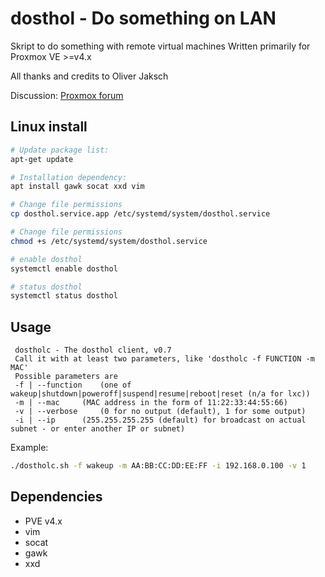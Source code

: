 # dosthol - Do something on LAN

Skript to do something with remote virtual machines
Written primarily for Proxmox VE >=v4.x

All thanks and credits to Oliver Jaksch

Discussion: [Proxmox forum](https://forum.proxmox.com/threads/update-wake-and-other-on-lan-for-vms-v0-3.26381/)

## Linux install

```sh
# Update package list:
apt-get update

# Installation dependency:
apt install gawk socat xxd vim

# Change file permissions
cp dosthol.service.app /etc/systemd/system/dosthol.service

# Change file permissions
chmod +s /etc/systemd/system/dosthol.service

# enable dosthol
systemctl enable dosthol

# status dosthol
systemctl status dosthol
```
## Usage

```
 dostholc - The dosthol client, v0.7
 Call it with at least two parameters, like 'dostholc -f FUNCTION -m MAC'
 Possible parameters are
 -f | --function	(one of wakeup|shutdown|poweroff|suspend|resume|reboot|reset (n/a for lxc))
 -m | --mac		(MAC address in the form of 11:22:33:44:55:66)
 -v | --verbose		(0 for no output (default), 1 for some output)
 -i | --ip		(255.255.255.255 (default) for broadcast on actual subnet - or enter another IP or subnet)
```
Example:
```sh
./dostholc.sh -f wakeup -m AA:BB:CC:DD:EE:FF -i 192.168.0.100 -v 1
```

## Dependencies

- PVE v4.x
- vim
- socat
- gawk
- xxd
